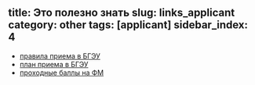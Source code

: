title: Это полезно знать
slug: links_applicant
category: other
tags: [applicant]
sidebar_index: 4
---

- [правила приема в БГЭУ](http://bseu.by/russian/abiturient/meeting.htm)
- [план приема в БГЭУ](http://bseu.by/russian/abiturient/plan.htm)
- [проходные баллы на ФМ](/files/scores.xls)
